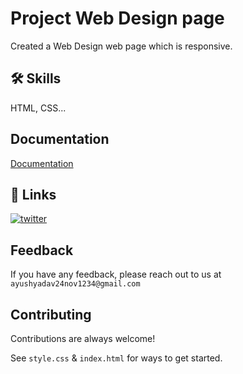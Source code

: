 
# Project Web Design page

Created a Web Design web page which is responsive.




## 🛠 Skills
HTML, CSS...


## Documentation

[Documentation](https://developer.mozilla.org/en-US/docs/Web/HTML/Element)


## 🔗 Links


[![twitter](https://img.shields.io/badge/twitter-1DA1F2?style=for-the-badge&logo=twitter&logoColor=white)](https://twitter.com/ayushyadavz)


## Feedback

If you have any feedback, please reach out to us at `ayushyadav24nov1234@gmail.com`


## Contributing

Contributions are always welcome!

See `style.css` & `index.html`  for ways to get started.


